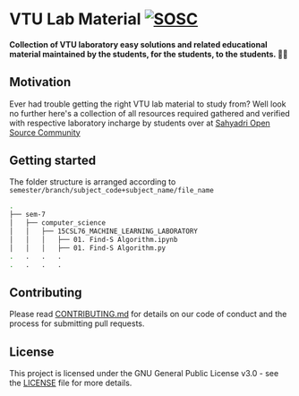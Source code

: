 # VTU Lab Material [![SOSC](https://is.gd/visit_sosc_badge)](https://sosc.org.in)
#### Collection of VTU laboratory easy solutions and related educational material maintained **by the students, for the students, to the students**. 💪🏻 

## Motivation
Ever had trouble getting the right VTU lab material to study from? Well look no further here's a collection of all resources required gathered and verified with respective laboratory incharge by students over at [Sahyadri Open Source Community](https://sosc.org.in)

## Getting started
The folder structure is arranged according to `semester/branch/subject_code+subject_name/file_name`
```sh
.
├── sem-7
│   ├── computer_science
│   │   ├── 15CSL76_MACHINE_LEARNING_LABORATORY
│   │   │   ├── 01. Find-S Algorithm.ipynb
│   │   │   ├── 01. Find-S Algorithm.py
.   .   .   .
.   .   .   .
```

## Contributing
Please read [CONTRIBUTING.md](https://github.com/so-sc/VTU-Lab-Material/blob/master/CONTRIBUTING.md) for details on our code of conduct and the process for submitting pull requests.

## License
This project is licensed under the GNU General Public License v3.0 - see the [LICENSE](https://github.com/so-sc/VTU-Lab-Material/blob/master/LICENSE) file for more details.
